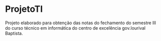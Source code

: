 # ProjetoTI
Projeto elaborado para obtenção das notas do fechamento do semestre III do curso técnico em informática do centro de excelência gov.lourival Baptista.
